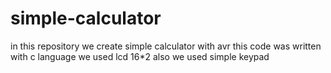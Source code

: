 # simple-calculator
in this repository we create simple calculator with avr 
this code was written with c language 
we used lcd 16*2
also we used simple keypad 
